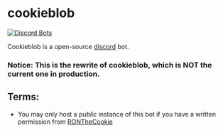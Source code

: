 # cookieblob
[![Discord Bots](https://discordbots.org/api/widget/324874714646577152.png)](https://discordbots.org/bot/324874714646577152)

Cookieblob is a open-source [discord](https://discordapp.com) bot.

### Notice: This is the rewrite of cookieblob, which is NOT the current one in production.
## Terms:
* You may only host a *public* instance of this bot if you have a written permission from [RONTheCookie](https://github.com/RONTheCookie)
